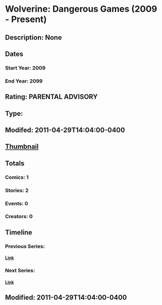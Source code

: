 # Wolverine: Dangerous Games (2009 - Present)
## Description: None
## Dates
### Start Year: 2009
### End Year: 2099
## Rating: PARENTAL ADVISORY
## Type: 
## Modifed: 2011-04-29T14:04:00-0400
## [Thumbnail](http://i.annihil.us/u/prod/marvel/i/mg/6/30/4bb5725af0853.jpg)
## Totals
### Comics: 1
### Stories: 2
### Events: 0
### Creators: 0
## Timeline
### Previous Series: 
#### [Link]()
### Next Series: 
#### [Link]()
## Modified: 2011-04-29T14:04:00-0400
